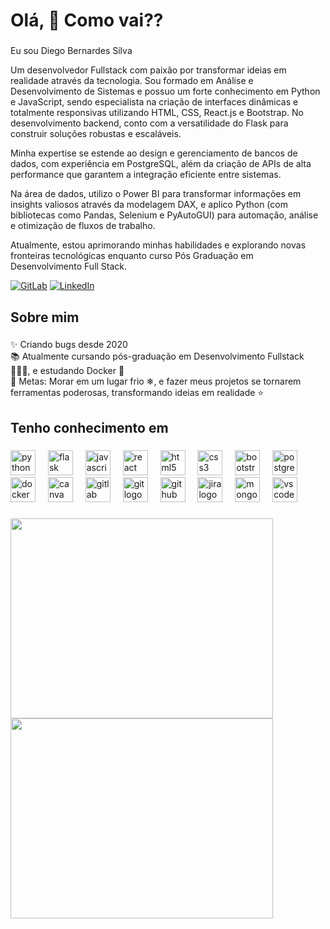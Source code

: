 <h1 align="left">Olá, 👋 Como vai??</h1>

###

<p align="left">
  Eu sou Diego Bernardes Silva

Um desenvolvedor Fullstack com paixão por transformar ideias em realidade através da tecnologia. Sou formado em Análise e Desenvolvimento de Sistemas e possuo um forte conhecimento em Python e JavaScript, sendo especialista na criação de interfaces dinâmicas e totalmente responsivas utilizando HTML, CSS, React.js e Bootstrap. No desenvolvimento backend, conto com a versatilidade do Flask para construir soluções robustas e escaláveis.

Minha expertise se estende ao design e gerenciamento de bancos de dados, com experiência em PostgreSQL, além da criação de APIs de alta performance que garantem a integração eficiente entre sistemas.

Na área de dados, utilizo o Power BI para transformar informações em insights valiosos através da modelagem DAX, e aplico Python (com bibliotecas como Pandas, Selenium e PyAutoGUI) para automação, análise e otimização de fluxos de trabalho.

Atualmente, estou aprimorando minhas habilidades e explorando novas fronteiras tecnológicas enquanto curso Pós Graduação em Desenvolvimento Full Stack.

[![GitLab](https://img.shields.io/badge/GitLab-F18058?style=for-the-badge&logo=gitlab&logoColor=white)](https://gitlab.com/diegobernardessv)
[![LinkedIn](https://img.shields.io/badge/LinkedIn-0077B5?style=for-the-badge&logo=linkedin&logoColor=white)](https://www.linkedin.com/feed/update/urn:li:activity:7319077828354809859/)
</p>

###

<h2 align="left">Sobre mim</h2>

###

<p align="left">✨ Criando bugs desde 2020<br>📚 Atualmente cursando pós-graduação em Desenvolvimento Fullstack 👨🏽‍💻, e estudando Docker 🐳<br>🎯 Metas: Morar em um lugar frio ❄, e fazer meus projetos se tornarem ferramentas poderosas, transformando ideias em realidade ⭐</p>

###

<h2 align="left">Tenho conhecimento em</h2>

###

<div align="left">
  <img src="https://cdn.jsdelivr.net/gh/devicons/devicon/icons/python/python-original.svg" height="40" alt="python logo"  />
  <img width="12" />
  <img src="https://cdn.jsdelivr.net/gh/devicons/devicon/icons/flask/flask-original.svg" height="40" alt="flask logo"  />
  <img width="12" />
  <img src="https://cdn.jsdelivr.net/gh/devicons/devicon/icons/javascript/javascript-original.svg" height="40" alt="javascript logo"  />
  <img width="12" />
  <img src="https://cdn.jsdelivr.net/gh/devicons/devicon/icons/react/react-original.svg" height="40" alt="react logo"  />
  <img width="12" />
  <img src="https://cdn.jsdelivr.net/gh/devicons/devicon/icons/html5/html5-original.svg" height="40" alt="html5 logo"  />
  <img width="12" />
  <img src="https://cdn.jsdelivr.net/gh/devicons/devicon/icons/css3/css3-original.svg" height="40" alt="css3 logo"  />
  <img width="12" />
  <img src="https://cdn.jsdelivr.net/gh/devicons/devicon/icons/bootstrap/bootstrap-original.svg" height="40" alt="bootstrap logo"  />
  <img width="12" />
  <img src="https://cdn.jsdelivr.net/gh/devicons/devicon/icons/postgresql/postgresql-original.svg" height="40" alt="postgresql logo"  />
  <img width="12" />
  <img src="https://cdn.jsdelivr.net/gh/devicons/devicon/icons/docker/docker-original.svg" height="40" alt="docker logo"  />
  <img width="12" />
  <img src="https://cdn.jsdelivr.net/gh/devicons/devicon/icons/canva/canva-original.svg" height="40" alt="canva logo"  />
  <img width="12" />
  <img src="https://cdn.jsdelivr.net/gh/devicons/devicon/icons/gitlab/gitlab-original.svg" height="40" alt="gitlab logo"  />
  <img width="12" />
  <img src="https://cdn.jsdelivr.net/gh/devicons/devicon/icons/git/git-original.svg" height="40" alt="git logo"  />
  <img width="12" />
  <img src="https://cdn.jsdelivr.net/gh/devicons/devicon/icons/github/github-original.svg" height="40" alt="github logo"  />
  <img width="12" />
  <img src="https://cdn.jsdelivr.net/gh/devicons/devicon/icons/jira/jira-original.svg" height="40" alt="jira logo"  />
  <img width="12" />
  <img src="https://cdn.jsdelivr.net/gh/devicons/devicon/icons/mongodb/mongodb-original.svg" height="40" alt="mongodb logo"  />
  <img width="12" />
  <img src="https://cdn.jsdelivr.net/gh/devicons/devicon/icons/vscode/vscode-original.svg" height="40" alt="vscode logo"  />
</div>

###
<div class="d-flex flex-column">
  <img src="https://media2.giphy.com/media/v1.Y2lkPTc5MGI3NjExdTltdjJ5b3l4N253Z3lvcjcxbjFiaDBjaGc4c3MwMmJjMDAxamE5YSZlcD12MV9pbnRlcm5hbF9naWZfYnlfaWQmY3Q9Zw/NaDfUq0PoLm7UAtUu1/giphy.gif" height="320" width="420" />
  <img src="https://media3.giphy.com/media/v1.Y2lkPTc5MGI3NjExdDgyY29ydXNqZDI1a2Y5czBncHo5dnp2azZsY3V0enh5Zjk5aGIxeSZlcD12MV9pbnRlcm5hbF9naWZfYnlfaWQmY3Q9Zw/kIGGOdvMaMjGE/giphy.gif" height="320" width="420" />
</div>


  
      
  
  
      
  


  



###
